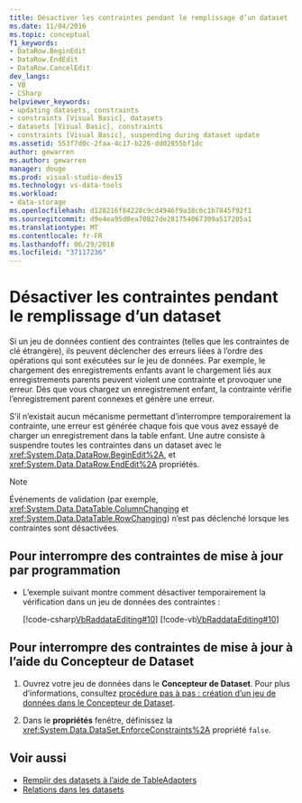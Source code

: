 ```yaml
---
title: Désactiver les contraintes pendant le remplissage d’un dataset
ms.date: 11/04/2016
ms.topic: conceptual
f1_keywords:
- DataRow.BeginEdit
- DataRow.EndEdit
- DataRow.CancelEdit
dev_langs:
- VB
- CSharp
helpviewer_keywords:
- updating datasets, constraints
- constraints [Visual Basic], datasets
- datasets [Visual Basic], constraints
- constraints [Visual Basic], suspending during dataset update
ms.assetid: 553f7d0c-2faa-4c17-b226-dd02855bf1dc
author: gewarren
ms.author: gewarren
manager: douge
ms.prod: visual-studio-dev15
ms.technology: vs-data-tools
ms.workload:
- data-storage
ms.openlocfilehash: d128216f84228c9cd4946f9a38c6c1b7845f92f1
ms.sourcegitcommit: d9e4ea95d0ea70827de281754067309a517205a1
ms.translationtype: MT
ms.contentlocale: fr-FR
ms.lasthandoff: 06/29/2018
ms.locfileid: "37117236"
---
```

# <a name="turn-off-constraints-while-filling-a-dataset"></a>Désactiver les contraintes pendant le remplissage d’un dataset

Si un jeu de données contient des contraintes (telles que les contraintes de clé étrangère), ils peuvent déclencher des erreurs liées à l’ordre des opérations qui sont exécutées sur le jeu de données. Par exemple, le chargement des enregistrements enfants avant le chargement liés aux enregistrements parents peuvent violent une contrainte et provoquer une erreur. Dès que vous chargez un enregistrement enfant, la contrainte vérifie l’enregistrement parent connexes et génère une erreur.

S’il n’existait aucun mécanisme permettant d’interrompre temporairement la contrainte, une erreur est générée chaque fois que vous avez essayé de charger un enregistrement dans la table enfant. Une autre consiste à suspendre toutes les contraintes dans un dataset avec le <xref:System.Data.DataRow.BeginEdit%2A>, et <xref:System.Data.DataRow.EndEdit%2A> propriétés.

> [!NOTE]
> Événements de validation (par exemple, <xref:System.Data.DataTable.ColumnChanging> et <xref:System.Data.DataTable.RowChanging>) n’est pas déclenché lorsque les contraintes sont désactivées.

## <a name="to-suspend-update-constraints-programmatically"></a>Pour interrompre des contraintes de mise à jour par programmation

-   L’exemple suivant montre comment désactiver temporairement la vérification dans un jeu de données des contraintes :

     [!code-csharp[VbRaddataEditing#10](../data-tools/codesnippet/CSharp/turn-off-constraints-while-filling-a-dataset_1.cs)]
     [!code-vb[VbRaddataEditing#10](../data-tools/codesnippet/VisualBasic/turn-off-constraints-while-filling-a-dataset_1.vb)]

## <a name="to-suspend-update-constraints-using-the-dataset-designer"></a>Pour interrompre des contraintes de mise à jour à l’aide du Concepteur de Dataset

1.  Ouvrez votre jeu de données dans le **Concepteur de Dataset**. Pour plus d’informations, consultez [procédure pas à pas : création d’un jeu de données dans le Concepteur de Dataset](walkthrough-creating-a-dataset-with-the-dataset-designer.md).

2.  Dans le **propriétés** fenêtre, définissez la <xref:System.Data.DataSet.EnforceConstraints%2A> propriété `false`.

## <a name="see-also"></a>Voir aussi

- [Remplir des datasets à l’aide de TableAdapters](../data-tools/fill-datasets-by-using-tableadapters.md)
- [Relations dans les datasets](../data-tools/relationships-in-datasets.md)